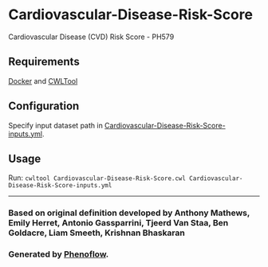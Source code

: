 # Cardiovascular-Disease-Risk-Score

Cardiovascular Disease (CVD) Risk Score - PH579

## Requirements

[Docker](https://docs.docker.com/install/) and [CWLTool](https://github.com/common-workflow-language/cwltool#install)

## Configuration

Specify input dataset path in [Cardiovascular-Disease-Risk-Score-inputs.yml](Cardiovascular-Disease-Risk-Score-inputs.yml).

## Usage

Run: `cwltool Cardiovascular-Disease-Risk-Score.cwl Cardiovascular-Disease-Risk-Score-inputs.yml`

***

### Based on original definition developed by Anthony Mathews, Emily Herret, Antonio Gassparrini, Tjeerd Van Staa, Ben Goldacre, Liam Smeeth, Krishnan Bhaskaran
### Generated by [Phenoflow](https://kclhi.org/phenoflow).
